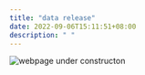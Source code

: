 ```yaml
---
title: "data release"
date: 2022-09-06T15:11:51+08:00
description: " "
---
```


 ![webpage under constructon](/images/Webpage-under-construction.jpeg)
